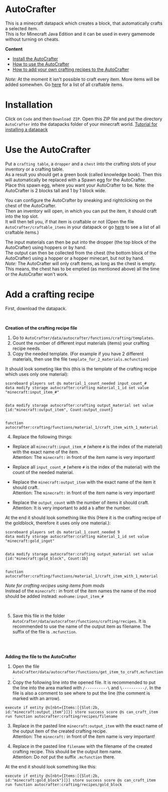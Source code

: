 # AutoCrafter

This is a minecraft datapack which creates a block, that automatically crafts a selected item.  
This is for Minecraft Java Edition and it can be used in every gamemode without turning on cheats.

**Content**
- <a href='#installation'>Install the AutoCrafter</a>
- <a href='#use-the-autocrafter'>How to use the AutoCrafter</a>
- <a href='#add-a-crafting-recipe'>How to add your own crafting recipes to the AutoCrafter</a>

*Note:* At the moment it isn't possible to craft every item. More items will be added somewhen. Go <a href='AutoCrafter/craftable_items.txt'>here</a> for a list of all craftable items.



# Installation

Click on `Code` and then `Download ZIP`. Open this ZIP file and put the directory `AutoCrafter` into the datapacks folder of your minecraft world. 
<a href='https://minecraft.fandom.com/wiki/Tutorials/Installing_a_data_pack'>Tutorial for installing a datapack</a>



# Use the AutoCrafter

Put a `crafting table`, a `dropper` and a `chest` into the crafting slots of your inventory or a crafting table.  
As a result you should get a green book (called knowledge book). Then this will automatically be replaced with a Spawn egg for the AutoCrafter.  
Place this spawn egg, where you want your AutoCrafter to be. Note: the AutoCrafter is 2 blocks tall and 1 by 1 block wide.

You can configure the AutoCrafter by sneaking and rightclicking on the chest of the AutoCrafter.  
Then an inventory will open, in which you can put the item, it should craft into the top slot.  
It will then tell you, if that item is craftable or not (Open the file `AutoCrafter/craftable_items` in your datapack or go <a href='AutoCrafter/craftable_items.txt'>here</a> to see a list of all craftable items.)

The input materials can then be put into the dropper (the top block of the AutoCrafter) using hoppers or by hand.  
The output can then be collected from the chest (the bottom block of the AutoCrafter) using a hopper or a hopper minecart, but not by hand.  
*Note:* The AutoCrafter will only craft items, as long as the chest is empty. This means, the chest has to be emptied (as mentioned above) all the time or the AutoCrafter won't work.



# Add a crafting recipe

First, download the datapack.

<br/>

**Creation of the crafting recipe file**

1. Go to `AutoCrafter/data/autocrafter/functions/crafting/templates`.  
2. Count the number of different input materials (items) your crafting recipe needs.  
3. Copy the needed template. (For example if you have 2 different materials, then use the file `template_for_2_materials.mcfunction`)

It should look someting like this (this is the template of the crafting recipe which uses only one material):

```mcfunction
scoreboard players set @s material_1_count_needed input_count_#
data modify storage autocrafter:crafting material_1_id set value "minecraft:input_item_#"


data modify storage autocrafter:crafting output_material set value {id:"minecraft:output_item", Count:output_count}


function autocrafter:crafting/functions/material_1/craft_item_with_1_material
```

4. Replace the following things: 

- Replace all `minecraft:input_item_#` (where `#` is the index of the material) with the exact name of the item.  
  Attention: The `minecraft:` in front of the item name is very important!

- Replace all `input_count_#` (where `#` is the index of the material) with the count of the needed material. 

- Replace the `minecraft:output_item` with the exact name of the item it should craft.  
  Attention: The `minecraft:` in front of the item name is very important!

- Replace the `output_count` with the number of items it should craft.  
  Attention: It is very important to add a `b` after the number.

At the end it should look something like this (Here it is the crafting recipe of the goldblock, therefore it uses only one material.):

```mcfunction
scoreboard players set @s material_1_count_needed 9
data modify storage autocrafter:crafting material_1_id set value "minecraft:gold_ingot"


data modify storage autocrafter:crafting output_material set value {id:"minecraft:gold_block", Count:1b}


function autocrafter:crafting/functions/material_1/craft_item_with_1_material
```

*Note for crafting recipes using items from mods*  
Instead of the `minecraft:` in front of the item names the name of the mod should be added instead: `modname:input_item_#`

<br/>

5. Save this file in the folder `AutoCrafter/data/autocrafter/functions/crafting/recipes`. It is recommended to use the name of the output item as filename. The suffix of the file is `.mcfunction`.

<br/>
<br/>

**Adding the file to the AutoCrafter**

1. Open the file `AutoCrafter/data/autocrafter/functions/get_item_to_craft.mcfunction`.
2. Copy the following line into the opened file. It is recommended to put the line into the area marked with `/----------\` and `\----------/`. In the file is also a comment to see where to put the line (the comment is marked with an arrow).

```mcfunction
execute if entity @s[nbt={Items:[{Slot:2b, id:"minecraft:output_item"}]}] store success score @s can_craft_item run function autocrafter:crafting/recipes/filename
```

3. Replace in the pasted line `minecraft:output_item` with the exact name of the output item of the created crafting recipe.  
   Attention: The `minecraft:` in front of the item name is very important!

4. Replace in the pasted line `filename` with the filename of the created crafting recipe. This should be the output item name.  
   Attention: Do *not* put the suffix `.mcfunction` there.

At the end it should look something like this:

```mcfunction
execute if entity @s[nbt={Items:[{Slot:2b, id:"minecraft:gold_block"}]}] store success score @s can_craft_item run function autocrafter:crafting/recipes/gold_block
```
